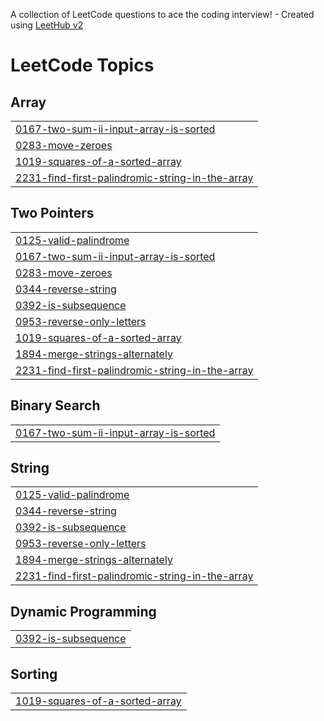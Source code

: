 A collection of LeetCode questions to ace the coding interview! - Created using [LeetHub v2](https://github.com/arunbhardwaj/LeetHub-2.0)
<!---LeetCode Topics Start-->
# LeetCode Topics
## Array
|  |
| ------- |
| [0167-two-sum-ii-input-array-is-sorted](https://github.com/DPG746/CODING/tree/master/0167-two-sum-ii-input-array-is-sorted) |
| [0283-move-zeroes](https://github.com/DPG746/CODING/tree/master/0283-move-zeroes) |
| [1019-squares-of-a-sorted-array](https://github.com/DPG746/CODING/tree/master/1019-squares-of-a-sorted-array) |
| [2231-find-first-palindromic-string-in-the-array](https://github.com/DPG746/CODING/tree/master/2231-find-first-palindromic-string-in-the-array) |
## Two Pointers
|  |
| ------- |
| [0125-valid-palindrome](https://github.com/DPG746/CODING/tree/master/0125-valid-palindrome) |
| [0167-two-sum-ii-input-array-is-sorted](https://github.com/DPG746/CODING/tree/master/0167-two-sum-ii-input-array-is-sorted) |
| [0283-move-zeroes](https://github.com/DPG746/CODING/tree/master/0283-move-zeroes) |
| [0344-reverse-string](https://github.com/DPG746/CODING/tree/master/0344-reverse-string) |
| [0392-is-subsequence](https://github.com/DPG746/CODING/tree/master/0392-is-subsequence) |
| [0953-reverse-only-letters](https://github.com/DPG746/CODING/tree/master/0953-reverse-only-letters) |
| [1019-squares-of-a-sorted-array](https://github.com/DPG746/CODING/tree/master/1019-squares-of-a-sorted-array) |
| [1894-merge-strings-alternately](https://github.com/DPG746/CODING/tree/master/1894-merge-strings-alternately) |
| [2231-find-first-palindromic-string-in-the-array](https://github.com/DPG746/CODING/tree/master/2231-find-first-palindromic-string-in-the-array) |
## Binary Search
|  |
| ------- |
| [0167-two-sum-ii-input-array-is-sorted](https://github.com/DPG746/CODING/tree/master/0167-two-sum-ii-input-array-is-sorted) |
## String
|  |
| ------- |
| [0125-valid-palindrome](https://github.com/DPG746/CODING/tree/master/0125-valid-palindrome) |
| [0344-reverse-string](https://github.com/DPG746/CODING/tree/master/0344-reverse-string) |
| [0392-is-subsequence](https://github.com/DPG746/CODING/tree/master/0392-is-subsequence) |
| [0953-reverse-only-letters](https://github.com/DPG746/CODING/tree/master/0953-reverse-only-letters) |
| [1894-merge-strings-alternately](https://github.com/DPG746/CODING/tree/master/1894-merge-strings-alternately) |
| [2231-find-first-palindromic-string-in-the-array](https://github.com/DPG746/CODING/tree/master/2231-find-first-palindromic-string-in-the-array) |
## Dynamic Programming
|  |
| ------- |
| [0392-is-subsequence](https://github.com/DPG746/CODING/tree/master/0392-is-subsequence) |
## Sorting
|  |
| ------- |
| [1019-squares-of-a-sorted-array](https://github.com/DPG746/CODING/tree/master/1019-squares-of-a-sorted-array) |
<!---LeetCode Topics End-->
